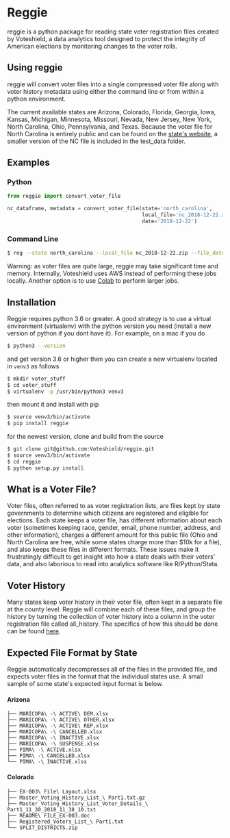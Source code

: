 # Reggie

reggie is a python package for reading state voter registration files created by Voteshield, a data analytics tool designed to protect the integrity of American elections by monitoring changes to the voter rolls.

## Using reggie

reggie will convert voter files into a single compressed voter file along with voter history metadata using either the command line or from within a python environment.  

The current available states are Arizona, Colorado, Florida, Georgia, Iowa, Kansas, Michigan, Minnesota, Missouri, Nevada, New Jersey, New York, North Carolina, Ohio, Pennsylvania, and Texas. Because the voter file for North Carolina is entirely public and can be found on the [state's website](https://dl.ncsbe.gov/index.html?prefix=data/), a smaller version of the NC file is included in the test_data folder. 

## Examples

### Python
```python
from reggie import convert_voter_file

nc_dataframe, metadata = convert_voter_file(state='north_carolina',
                                            local_file='nc_2018-12-22.zip',
                                            date='2018-12-22')
```
### Command Line
```bash
$ reg --state north_carolina --local_file nc_2018-12-22.zip --file_date 2018-12-22

```

Warning: as voter files are quite large, reggie may take significant time and memory. Internally, Voteshield uses AWS instead of performing these jobs locally. Another option is to use [Colab](https://colab.research.google.com/) to perform larger jobs. 


## Installation 
Reggie requires python 3.6 or greater. A good strategy is to use a virtual environment (virtualenv) with the python version you need (install a new version of python if you dont have it). For example, on a mac if you do
```bash
$ python3 --version
```
and get version 3.6 or higher then you can create a new virtualenv located in `venv3` as follows
```bash
$ mkdir voter_stuff
$ cd voter_stuff
$ virtualenv -p /usr/bin/python3 venv3
```
then mount it and install with pip
```bash
$ source venv3/bin/activate
$ pip install reggie
```

for the newest version, clone and build from the source
```bash
$ git clone git@github.com:Voteshield/reggie.git
$ source venv3/bin/activate
$ cd reggie
$ python setup.py install
```


## What is a Voter File?

Voter files, often referred to as voter registration lists, are files kept by state governments to determine which citizens are registered and eligible for elections. Each state keeps a voter file, has different information about each voter (sometimes keeping race, gender, email, phone number, address, and other information), charges a different amount for this public file (Ohio and North Carolina are free, while some states charge more than $10k for a file), and also keeps these files in different formats. These issues make it frustratingly difficult to get insight into how a state deals with their voters' data, and also laborious to read into analytics software like R/Python/Stata. 

## Voter History

Many states keep voter history in their voter file, often kept in a separate file at the county level. Reggie will combine each of these files, and group the history by turning the collection of voter history into a column in the voter registration file called all_history. The specifics of how this should be done can be found [here](https://github.com/Voteshield/reggie/wiki/UVFF-and-State-Onboarding).

## Expected File Format by State

Reggie automatically decompresses all of the files in the provided file, and expects voter files in the format that the individual states use. A small sample of some state's expected input format is below. 

#### Arizona

```
├── MARICOPA\ -\ ACTIVE\ DEM.xlsx
├── MARICOPA\ -\ ACTIVE\ OTHER.xlsx
├── MARICOPA\ -\ ACTIVE\ REP.xlsx
├── MARICOPA\ -\ CANCELLED.xlsx
├── MARICOPA\ -\ INACTIVE.xlsx
├── MARICOPA\ -\ SUSPENSE.xlsx
├── PIMA\ -\ ACTIVE.xlsx
├── PIMA\ -\ CANCELLED.xlsx
└── PIMA\ -\ INACTIVE.xlsx
```

#### Colorado

```
├── EX-003\ File\ Layout.xlsx
├── Master_Voting_History_List_\ Part1.txt.gz
├── Master_Voting_History_List_Voter_Details_\ Part1_11_30_2018_11_38_10.txt
├── README\ FILE_EX-003.doc
├── Registered_Voters_List_\ Part1.txt
└── SPLIT_DISTRICTS.zip
```

